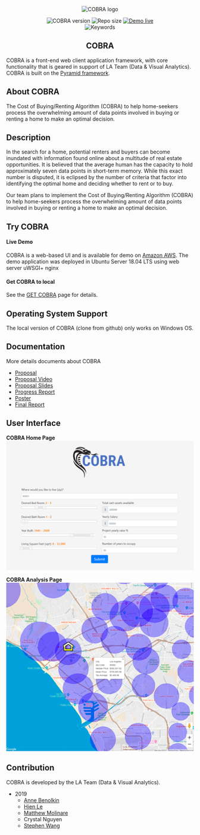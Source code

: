 <p align="center"><img width="300" src="./assets/imgs/cobralogo.png" alt="COBRA logo"></p>
<p align="center">
  <img src="https://img.shields.io/badge/cobra%20version-1.0.0-blue" alt="COBRA version">
  <img src="https://img.shields.io/badge/repo%20size-110MB-blue" alt="Repo size">
  <!-- <a href="http://ec2-54-183-131-70.us-west-1.compute.amazonaws.com/">demo-live</a> -->
  <a href="https://aws.amazon.com/"><img src="https://img.shields.io/badge/demo-expired-red" alt="Demo live"></a>
  <br>
  <img src="https://img.shields.io/badge/keywords-Python%2C%20D3%2C%20PyramidFramework-blue" alt="Keywords">
</p>
<h2 align="center">COBRA</h2>

COBRA is a front-end web client application framework, with core functionality that is geared in support of LA Team (Data & Visual Analytics). COBRA is built on the [Pyramid framework](https://trypyramid.com/).

## About COBRA
The Cost of Buying/Renting Algorithm (COBRA) to help home-seekers process the overwhelming amount of data points involved in buying or renting a home to make an optimal decision.

## Description
In the search for a home, potential renters and buyers can become inundated with information found online about a multitude of real estate opportunities. It is believed that the average human has the capacity to hold approximately seven data points in short-term memory. While this exact number is disputed, it is eclipsed by the number of criteria that factor into identifying the optimal home and deciding whether to rent or to buy.

Our team plans to implement the Cost of Buying/Renting Algorithm (COBRA) to help home-seekers process the overwhelming amount of data points involved in buying or renting a home to make an optimal decision.

## Try COBRA
#### Live Demo
COBRA is a web-based UI and is available for demo on [Amazon AWS](https://aws.amazon.com/).
The demo application was deployed in Ubuntu Server 18.04 LTS using web server uWSGI+ nginx

#### Get COBRA to local
See the [GET COBRA](./GetCobra.md) page for details.

## Operating System Support
The local version of COBRA (clone from github) only works on Windows OS.

## Documentation
More details documents about COBRA
* [Proposal](./assets/docs/team25proposal.pdf)
* [Proposal Video](https://youtu.be/oQHvVnzwzvQ)
* [Proposal Slides](./assets/docs/team25slides.pdf)
* [Progress Report](./assets/docs/team25progress.pdf)
* [Poster](./assets/docs/team25poster.pdf)
* [Final Report](./assets/docs/team25report.pdf)

## User Interface
**COBRA Home Page**
![cobraHome](./assets/imgs/cobraHome.png)

**COBRA Analysis Page**
![cobraAnalysis](./assets/imgs/cobraAnalysis.png)


## Contribution
COBRA is developed by the LA Team (Data & Visual Analytics).
* 2019
  * [Anne Benolkin](https://www.linkedin.com/in/anne-benolkin/)
  * [Hien Le](https://leohien.net/)
  * [Matthew Molinare](https://www.linkedin.com/in/mattmolinare/)
  * Crystal Nguyen
  * [Stephen Wang](http://stephenwang.me/)
